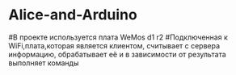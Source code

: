 # Alice-and-Arduino
#В проекте используется плата WeMos d1 r2
#Подключенная к WiFi,плата,которая является клиентом, считывает с сервера информацию, обрабатывает её и в зависимости от результата выполняет команды
